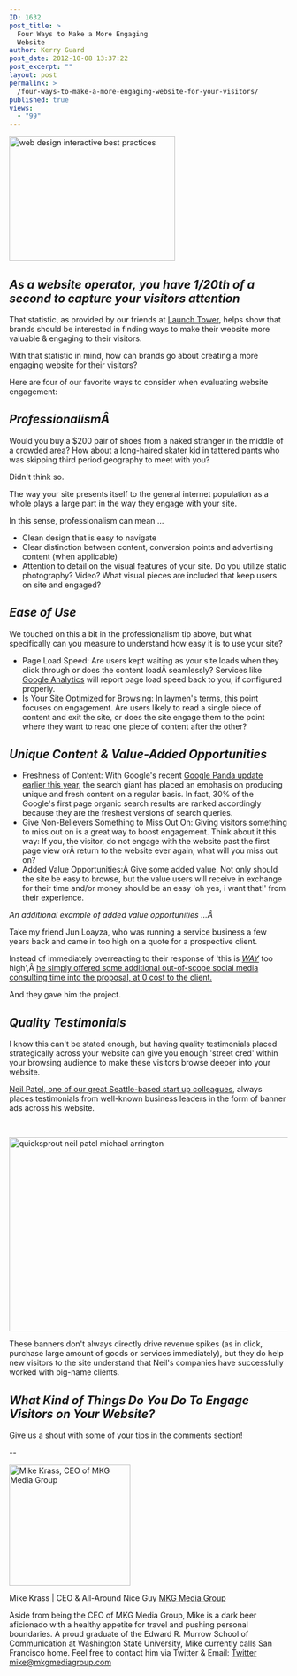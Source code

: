 ```yaml
---
ID: 1632
post_title: >
  Four Ways to Make a More Engaging
  Website
author: Kerry Guard
post_date: 2012-10-08 13:37:22
post_excerpt: ""
layout: post
permalink: >
  /four-ways-to-make-a-more-engaging-website-for-your-visitors/
published: true
views:
  - "99"
---
```

<img class="aligncenter size-medium wp-image-1671" title="webdesign" src="http://mkgmediagroup.com/wp-content/uploads/2012/10/webdesign-300x225.jpeg" alt="web design interactive best practices" width="300" height="225" />
<h2><em>As a website operator, you have 1/20th of a second to capture your visitors attention</em></h2>
That statistic, as provided by our friends at <a href="http://launchtower.com/" target="_blank">Launch Tower</a>, helps show that brands should be interested in finding ways to make their website more valuable &amp; engaging to their visitors.

With that statistic in mind, how can brands go about creating a more engaging website for their visitors?

Here are four of our favorite ways to consider when evaluating website engagement:
<h2><em>ProfessionalismÂ </em></h2>
Would you buy a $200 pair of shoes from a naked stranger in the middle of a crowded area? How about a long-haired skater kid in tattered pants who was skipping third period geography to meet with you?

Didn't think so.

The way your site presents itself to the general internet population as a whole plays a large part in the way they engage with your site.

In this sense, professionalism can mean ...
<ul>
	<li>Clean design that is easy to navigate</li>
	<li>Clear distinction between content, conversion points and advertising content (when applicable)</li>
	<li>Attention to detail on the visual features of your site. Do you utilize static photography? Video? What visual pieces are included that keep users on site and engaged?</li>
</ul>
<h2><em>Ease of Use</em></h2>
We touched on this a bit in the professionalism tip above, but what specifically can you measure to understand how easy it is to use your site?
<ul>
	<li>Page Load Speed: Are users kept waiting as your site loads when they click through or does the content loadÂ seamlessly? Services like <a href="http://google.com/analytics" target="_blank">Google Analytics</a> will report page load speed back to you, if configured properly.</li>
	<li>Is Your Site Optimized for Browsing: In laymen's terms, this point focuses on engagement. Are users likely to read a single piece of content and exit the site, or does the site engage them to the point where they want to read one piece of content after the other?</li>
</ul>
<h2><em>Unique Content &amp; Value-Added Opportunities</em></h2>
<ul>
	<li>Freshness of Content: With Google's recent <a href="http://www.seomoz.org/blog/how-googles-panda-update-changed-seo-best-practices-forever-whiteboard-friday" target="_blank">Google Panda update earlier this year</a>, the search giant has placed an emphasis on producing unique and fresh content on a regular basis. In fact, 30% of the Google's first page organic search results are ranked accordingly because they are the freshest versions of search queries.</li>
	<li>Give Non-Believers Something to Miss Out On: Giving visitors something to miss out on is a great way to boost engagement. Think about it this way: If you, the visitor, do not engage with the website past the first page view orÂ return to the website ever again, what will you miss out on?</li>
	<li>Added Value Opportunities:Â Give some added value. Not only should the site be easy to browse, but the value users will receive in exchange for their time and/or money should be an easy 'oh yes, i want that!' from their experience.</li>
</ul>
<em>An additional example of added value opportunities ...Â </em>

Take my friend Jun Loayza, who was running a service business a few years back and came in too high on a quote for a prospective client.

Instead of immediately overreacting to their response of 'this is <em><span style="text-decoration: underline;">WAY</span></em> too high',Â <a href="http://www.junloayza.com/sales/what-am-i-worth/" target="_blank">he simply offered some additional out-of-scope social media consulting time into the proposal, at 0 cost to the client.</a>

And they gave him the project.
<h2><em>Quality Testimonials</em></h2>
I know this can't be stated enough, but having quality testimonials placed strategically across your website can give you enough 'street cred' within your browsing audience to make these visitors browse deeper into your website.

<a href="http://quicksprout.com" target="_blank">Neil Patel, one of our great Seattle-based start up colleagues</a>, always places testimonials from well-known business leaders in the form of banner ads across his website.

&nbsp;

<a href="http://mkgmediagroup.com/wp-content/uploads/2012/10/neil-patel-michael-arrington-techcrunch.png"><img class="aligncenter size-full wp-image-1669" title="neil patel michael arrington techcrunch" src="http://mkgmediagroup.com/wp-content/uploads/2012/10/neil-patel-michael-arrington-techcrunch.png" alt="quicksprout neil patel michael arrington" width="845" height="350" /></a>

These banners don't always directly drive revenue spikes (as in click, purchase large amount of goods or services immediately), but they do help new visitors to the site understand that Neil's companies have successfully worked with big-name clients.
<h2><em>What Kind of Things Do You Do To Engage Visitors on Your Website?</em></h2>
Give us a shout with some of your tips in the comments section!

--

<img src="http://mkgmediagroup.com/wp-content/uploads/2011/08/mk_median_bw_head.jpeg" alt="Mike Krass, CEO of MKG Media Group" width="219" height="218" class="alignleft size-full wp-image-1794" />

<span itemprop="jobTitle">Mike Krass | CEO & All-Around Nice Guy</span>
<a href="http://www.mkgmediagroup.com" itemprop="url">MKG Media Group</a>
</span>

Aside from being the CEO of MKG Media Group, Mike is a dark beer aficionado with a healthy appetite for travel and pushing personal boundaries. A proud graduate of the Edward R. Murrow School of Communication at Washington State University, Mike currently calls San Francisco home. Feel free to contact him via Twitter & Email:
<a href="http://www.twitter.com/mikekrass" itemprop="url">Twitter</a>
<a href="mailto:mike@mkgmediagroup.com" itemprop="email">mike@mkgmediagroup.com</a>
</div>
